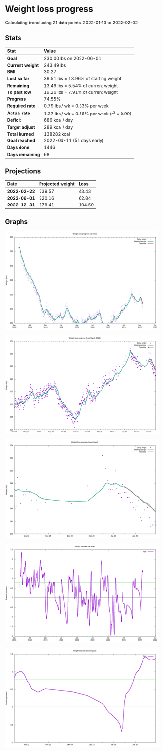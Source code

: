 # Weight loss progress

Calculating trend using 21 data points, 2022-01-13 to 2022-02-02

## Stats

Stat|Value
:-|:-
**Goal**|230.00 lbs on 2022-06-01
**Current weight**|243.49 lbs
**BMI**|30.27
**Lost so far**|39.51 lbs = 13.96% of starting weight
**Remaining**|13.49 lbs =  5.54% of current  weight
**To past low**|19.26 lbs =  7.91% of current  weight
**Progress**|74.55%
**Required rate**|0.79 lbs / wk = 0.33% per week
**Actual rate**|1.37 lbs / wk = 0.56% per week  (r<sup>2</sup> = 0.99)
**Deficit**|686 kcal / day
**Target adjust**|289 kcal / day
**Total burned**|138282 kcal
**Goal reached**|2022-04-11 (51 days early)
**Days done**|1446
**Days remaining**|68

## Projections

Date|Projected weight|Loss
:-|:-|:-
**2022-02-22**|239.57|43.43
**2022-06-01**|220.16|62.84
**2022-12-31**|178.41|104.59

## Graphs

![](weight-graph-alltime.png)

![](weight-graph-covid.png)

![](weight-graph-recent.png)

![](rate-graph-alltime.png)

![](rate-graph-recent.png)
